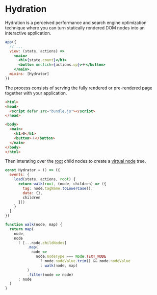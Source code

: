 # Hydration

Hydration is a perceived performance and search engine optimization technique where you can turn statically rendered DOM nodes into an interactive application.

```jsx
app({
  // ...
  view: (state, actions) =>
    <main>
      <h1>{state.count}</h1>
      <button onclick={actions.up}>＋</button>
    </main>,
  mixins: [Hydrator]
})
```

The process consists of serving the fully rendered or pre-rendered page together with your application.

```html
<html>
<head>
  <script defer src="bundle.js"></script>
</head>

<body>
  <main>
    <h1>0</h1>
    <button>＋</button>
  </main>
</body>
</html>
```

Then interating over the [root](/docs/root.md) child nodes to create a [virtual node](/docs/virtual-nodes.md) tree.

```jsx
const Hydrator = () => ({
  events: {
    load(state, actions, root) {
      return walk(root, (node, children) => ({
        tag: node.tagName.toLowerCase(),
        data: {},
        children
      }))
    }
  }
})

function walk(node, map) {
  return map(
    node,
    node
      ? [...node.childNodes]
          .map(
            node =>
              node.nodeType === Node.TEXT_NODE
                ? node.nodeValue.trim() && node.nodeValue
                : walk(node, map)
          )
          .filter(node => node)
      : node
  )
}
```
